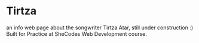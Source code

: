 # Tirtza

an info web page about the songwriter Tirtza Atar,
still under construction :)
Built for Practice at SheCodes Web Development course.
